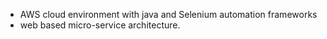 - AWS cloud environment with java and Selenium automation frameworks
- web based micro-service architecture.
